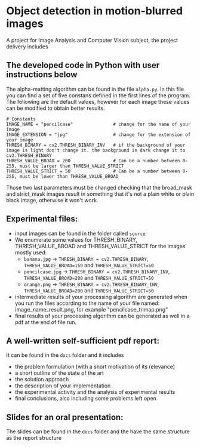 # Object detection in motion-blurred images
A project for Image Analysis and Computer Vision subject, the project delivery includes

## The developed code in Python with user instructions below
The alpha-matting algorithm can be found in the file `alpha.py`. In this file you can find a set of five constans defined in the first lines of the program. The following are the default values, however for each image these values can be modified to obtain better results.
```
# Constants
IMAGE_NAME = "pencilcase"               # change for the name of your image
IMAGE_EXTENSION = "jpg"                 # change for the extension of your image
THRESH_BINARY = cv2.THRESH_BINARY_INV   # if the background of your image is light don't change it. the background is dark change it to cv2.THRESH_BINARY
THRESH_VALUE_BROAD = 200                # Can be a number between 0-255, must be larger than THRESH_VALUE_STRICT
THRESH_VALUE_STRICT = 50                # Can be a number between 0-255, must be lower than THRESH_VALUE_BROAD
```
Those two last parameters must be changed checking that the broad_mask and strict_mask images result in something that it's not a plain white or plain black image, otherwise it won't work.

## Experimental files:
 - input images can be found in the folder called `source`
 - We enumerate some values for THRESH_BINARY, THRESH_VALUE_BROAD and THRESH_VALUE_STRICT for the images mostly used:
    - `banana.jpg` -> `THRESH_BINARY = cv2.THRESH_BINARY`, `THRESH_VALUE_BROAD=150` and `THRESH_VALUE_STRICT=50`
    - `pencilcase.jpg` -> `THRESH_BINARY = cv2.THRESH_BINARY_INV`, `THRESH_VALUE_BROAD=200` and `THRESH_VALUE_STRICT=50`
    - `orange.png` -> `THRESH_BINARY = cv2.THRESH_BINARY_INV`, `THRESH_VALUE_BROAD=200` and `THRESH_VALUE_STRICT=50`
 - intermediate results of your processing algorithm are generated when you run the files according to the name of your file named: image_name_result.png, for example "pencilcase_trimap.png"
 - final results of your processing algorithm can be generated as well in a pdf at the end of file run.

## A well-written self-sufficient pdf report:
It can be found in the `docs` folder and it includes
 - the problem formulation (with a short motivation of its relevance)
 - a short outline of the state of the art
 - the solution approach
 - the description of your implementation
 - the experimental activity and the analysis of experimental results
 - final conclusions, also including some problems left open

## Slides for an oral presentation: 
The slides can be found in the `docs` folder and the have the same structure as the report structure